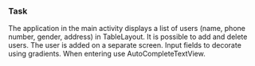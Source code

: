 ### Task
The application in the main activity displays a list of users (name, phone number, gender, address) in TableLayout. It is possible to add and delete users. The user is added on a separate screen. Input fields to decorate using gradients. When entering use AutoCompleteTextView.
